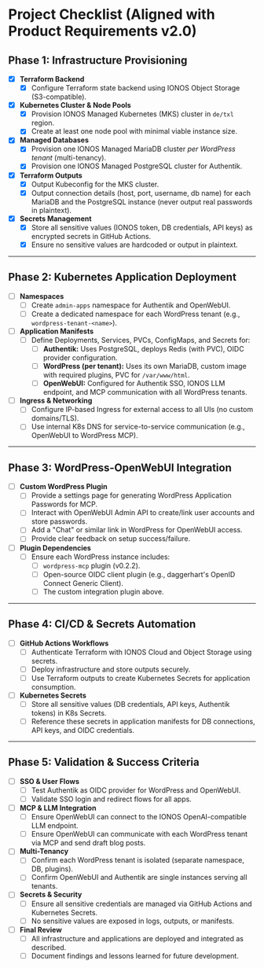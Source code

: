 # Project Checklist (Aligned with Product Requirements v2.0)

## Phase 1: Infrastructure Provisioning

- [x] **Terraform Backend**
  - [x] Configure Terraform state backend using IONOS Object Storage (S3-compatible).

- [x] **Kubernetes Cluster & Node Pools**
  - [x] Provision IONOS Managed Kubernetes (MKS) cluster in `de/txl` region.
  - [x] Create at least one node pool with minimal viable instance size.

- [x] **Managed Databases**
  - [x] Provision one IONOS Managed MariaDB cluster *per WordPress tenant* (multi-tenancy).
  - [x] Provision one IONOS Managed PostgreSQL cluster for Authentik.

- [x] **Terraform Outputs**
  - [x] Output Kubeconfig for the MKS cluster.
  - [x] Output connection details (host, port, username, db name) for each MariaDB and the PostgreSQL instance (never output real passwords in plaintext).

- [x] **Secrets Management**
  - [x] Store all sensitive values (IONOS token, DB credentials, API keys) as encrypted secrets in GitHub Actions.
  - [x] Ensure no sensitive values are hardcoded or output in plaintext.

---

## Phase 2: Kubernetes Application Deployment

- [ ] **Namespaces**
  - [ ] Create `admin-apps` namespace for Authentik and OpenWebUI.
  - [ ] Create a dedicated namespace for each WordPress tenant (e.g., `wordpress-tenant-<name>`).

- [ ] **Application Manifests**
  - [ ] Define Deployments, Services, PVCs, ConfigMaps, and Secrets for:
    - [ ] **Authentik:** Uses PostgreSQL, deploys Redis (with PVC), OIDC provider configuration.
    - [ ] **WordPress (per tenant):** Uses its own MariaDB, custom image with required plugins, PVC for `/var/www/html`.
    - [ ] **OpenWebUI:** Configured for Authentik SSO, IONOS LLM endpoint, and MCP communication with all WordPress tenants.

- [ ] **Ingress & Networking**
  - [ ] Configure IP-based Ingress for external access to all UIs (no custom domains/TLS).
  - [ ] Use internal K8s DNS for service-to-service communication (e.g., OpenWebUI to WordPress MCP).

---

## Phase 3: WordPress-OpenWebUI Integration

- [ ] **Custom WordPress Plugin**
  - [ ] Provide a settings page for generating WordPress Application Passwords for MCP.
  - [ ] Interact with OpenWebUI Admin API to create/link user accounts and store passwords.
  - [ ] Add a "Chat" or similar link in WordPress for OpenWebUI access.
  - [ ] Provide clear feedback on setup success/failure.

- [ ] **Plugin Dependencies**
  - [ ] Ensure each WordPress instance includes:
    - [ ] `wordpress-mcp` plugin (v0.2.2).
    - [ ] Open-source OIDC client plugin (e.g., daggerhart's OpenID Connect Generic Client).
    - [ ] The custom integration plugin above.

---

## Phase 4: CI/CD & Secrets Automation

- [ ] **GitHub Actions Workflows**
  - [ ] Authenticate Terraform with IONOS Cloud and Object Storage using secrets.
  - [ ] Deploy infrastructure and store outputs securely.
  - [ ] Use Terraform outputs to create Kubernetes Secrets for application consumption.

- [ ] **Kubernetes Secrets**
  - [ ] Store all sensitive values (DB credentials, API keys, Authentik tokens) in K8s Secrets.
  - [ ] Reference these secrets in application manifests for DB connections, API keys, and OIDC credentials.

---

## Phase 5: Validation & Success Criteria

- [ ] **SSO & User Flows**
  - [ ] Test Authentik as OIDC provider for WordPress and OpenWebUI.
  - [ ] Validate SSO login and redirect flows for all apps.

- [ ] **MCP & LLM Integration**
  - [ ] Ensure OpenWebUI can connect to the IONOS OpenAI-compatible LLM endpoint.
  - [ ] Ensure OpenWebUI can communicate with each WordPress tenant via MCP and send draft blog posts.

- [ ] **Multi-Tenancy**
  - [ ] Confirm each WordPress tenant is isolated (separate namespace, DB, plugins).
  - [ ] Confirm OpenWebUI and Authentik are single instances serving all tenants.

- [ ] **Secrets & Security**
  - [ ] Ensure all sensitive credentials are managed via GitHub Actions and Kubernetes Secrets.
  - [ ] No sensitive values are exposed in logs, outputs, or manifests.

- [ ] **Final Review**
  - [ ] All infrastructure and applications are deployed and integrated as described.
  - [ ] Document findings and lessons learned for future development.

